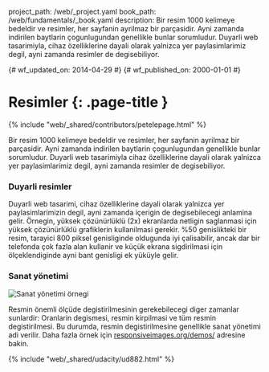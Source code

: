 project_path: /web/_project.yaml
book_path: /web/fundamentals/_book.yaml
description: Bir resim 1000 kelimeye bedeldir ve resimler, her sayfanin ayrilmaz bir parçasidir. Ayni zamanda indirilen baytlarin çogunlugundan genellikle bunlar sorumludur.  Duyarli web tasarimiyla, cihaz özelliklerine dayali olarak yalnizca yer paylasimlarimiz degil, ayni zamanda resimler de degisebiliyor.

{# wf_updated_on: 2014-04-29 #}
{# wf_published_on: 2000-01-01 #}

# Resimler {: .page-title }

{% include "web/_shared/contributors/petelepage.html" %}



Bir resim 1000 kelimeye bedeldir ve resimler, her sayfanin ayrilmaz bir parçasidir. Ayni zamanda indirilen baytlarin çogunlugundan genellikle bunlar sorumludur.  Duyarli web tasarimiyla cihaz özelliklerine dayali olarak yalnizca yer paylasimlarimiz degil, ayni zamanda resimler de degisebiliyor.


### Duyarli resimler

Duyarli web tasarimi, cihaz özelliklerine dayali olarak yalnizca yer paylasimlarimizin degil, ayni zamanda içerigin de degisebilecegi anlamina gelir.  Örnegin, yüksek çözünürlüklü (2x) ekranlarda netligin saglanmasi için yüksek çözünürlüklü grafiklerin kullanilmasi gerekir.  %50 genislikteki bir resim, tarayici 800 piksel genisliginde oldugunda iyi çalisabilir, ancak dar bir telefonda çok fazla alan kullanir ve küçük ekrana sigdirilmasi için ölçeklendiginde ayni bant genisligi ek yüküyle gelir.

### Sanat yönetimi

<img class="center" src="img/art-direction.png" alt="Sanat yönetimi örnegi"
srcset="img/art-direction.png 1x, img/art-direction-2x.png 2x">

Resmin önemli ölçüde degistirilmesinin gerekebilecegi diger zamanlar sunlardir: Oranlarin degismesi, resmin kirpilmasi ve tüm resmin degistirilmesi.  Bu durumda, resmin degistirilmesine genellikle sanat yönetimi adi verilir.  Daha fazla örnek için [responsiveimages.org/demos/](http://responsiveimages.org/demos/) adresine bakin.


{% include "web/_shared/udacity/ud882.html" %}





